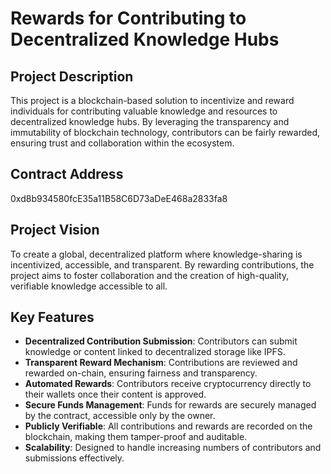 # Rewards for Contributing to Decentralized Knowledge Hubs

## Project Description
This project is a blockchain-based solution to incentivize and reward individuals for contributing valuable knowledge and resources to decentralized knowledge hubs. By leveraging the transparency and immutability of blockchain technology, contributors can be fairly rewarded, ensuring trust and collaboration within the ecosystem.

## Contract Address
0xd8b934580fcE35a11B58C6D73aDeE468a2833fa8

## Project Vision
To create a global, decentralized platform where knowledge-sharing is incentivized, accessible, and transparent. By rewarding contributions, the project aims to foster collaboration and the creation of high-quality, verifiable knowledge accessible to all.

## Key Features
- **Decentralized Contribution Submission**: Contributors can submit knowledge or content linked to decentralized storage like IPFS.
- **Transparent Reward Mechanism**: Contributions are reviewed and rewarded on-chain, ensuring fairness and transparency.
- **Automated Rewards**: Contributors receive cryptocurrency directly to their wallets once their content is approved.
- **Secure Funds Management**: Funds for rewards are securely managed by the contract, accessible only by the owner.
- **Publicly Verifiable**: All contributions and rewards are recorded on the blockchain, making them tamper-proof and auditable.
- **Scalability**: Designed to handle increasing numbers of contributors and submissions effectively.

